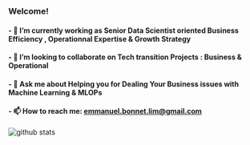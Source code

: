 ### Welcome! 

#### - 🔭 I’m currently working as Senior Data Scientist oriented Business Efficiency , Operationnal Expertise & Growth Strategy
#### - 🤝 I’m looking to collaborate on Tech transition Projects : Business & Operational 
#### - 💬 Ask me about Helping you for Dealing Your Business issues with Machine Learning & MLOPs
#### - 📫 How to reach me: emmanuel.bonnet.lim@gmail.com 


![github stats](https://github-readme-stats.vercel.app/api?username=Manu87DS&show_icons=true&theme=radical)


